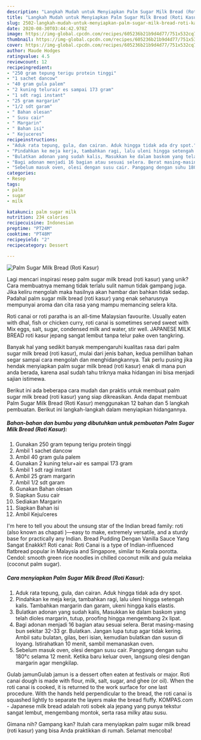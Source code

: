 ```yaml
---
description: "Langkah Mudah untuk Menyiapkan Palm Sugar Milk Bread (Roti Kasur) Anti Gagal"
title: "Langkah Mudah untuk Menyiapkan Palm Sugar Milk Bread (Roti Kasur) Anti Gagal"
slug: 2502-langkah-mudah-untuk-menyiapkan-palm-sugar-milk-bread-roti-kasur-anti-gagal
date: 2020-08-30T03:44:42.978Z
image: https://img-global.cpcdn.com/recipes/605236b21b9d4d77/751x532cq70/palm-sugar-milk-bread-roti-kasur-foto-resep-utama.jpg
thumbnail: https://img-global.cpcdn.com/recipes/605236b21b9d4d77/751x532cq70/palm-sugar-milk-bread-roti-kasur-foto-resep-utama.jpg
cover: https://img-global.cpcdn.com/recipes/605236b21b9d4d77/751x532cq70/palm-sugar-milk-bread-roti-kasur-foto-resep-utama.jpg
author: Maude Hodges
ratingvalue: 4.5
reviewcount: 12
recipeingredient:
- "250 gram tepung terigu protein tinggi"
- "1 sachet dancow"
- "40 gram gula palem"
- "2 kuning telurair es sampai 173 gram"
- "1 sdt ragi instant"
- "25 gram margarin"
- "1/2 sdt garam"
- " Bahan olesan"
- " Susu cair"
- " Margarin"
- " Bahan isi"
- " Kejuceres"
recipeinstructions:
- "Aduk rata tepung, gula, dan cairan. Aduk hingga tidak ada dry spot."
- "Pindahkan ke meja kerja, tambahkan ragi, lalu uleni hingga setengah kalis. Tambahkan margarin dan garam, ukeni hingga kalis elastis."
- "Bulatkan adonan yang sudah kalis, Masukkan ke dalam baskom yang telah dioles margarin, tutup, proofing hingga mengembang 2x lipat."
- "Bagi adonan menjadi 16 bagian atau sesuai selera. Berat masing-masing bun sekitar 32-33 gr. Bulatkan. Jangan lupa tutup agar tidak kering. Ambil satu bulatan, gilas, beri isian, kemudian bulatkan dan susun di loyang. Istirahatkan 10 menit, sambil memanaskan oven."
- "Sebelum masuk oven, olesi dengan susu cair. Panggang dengan suhu 180°c selama 12 menit. Ketika baru keluar oven, langsung olesi dengan margarin agar mengkilap."
categories:
- Resep
tags:
- palm
- sugar
- milk

katakunci: palm sugar milk 
nutrition: 234 calories
recipecuisine: Indonesian
preptime: "PT24M"
cooktime: "PT48M"
recipeyield: "2"
recipecategory: Dessert

---
```



![Palm Sugar Milk Bread (Roti Kasur)](https://img-global.cpcdn.com/recipes/605236b21b9d4d77/751x532cq70/palm-sugar-milk-bread-roti-kasur-foto-resep-utama.jpg)

Lagi mencari inspirasi resep palm sugar milk bread (roti kasur) yang unik? Cara membuatnya memang tidak terlalu sulit namun tidak gampang juga. Jika keliru mengolah maka hasilnya akan hambar dan bahkan tidak sedap. Padahal palm sugar milk bread (roti kasur) yang enak seharusnya mempunyai aroma dan cita rasa yang mampu memancing selera kita.

Roti canai or roti paratha is an all-time Malaysian favourite. Usually eaten with dhal, fish or chicken curry, roti canai is sometimes served sweet with Mix eggs, salt, sugar, condensed milk and water, stir well. JAPANESE MILK BREAD roti kasur jepang sangat lembut tanpa telur pake oven tangkring.

Banyak hal yang sedikit banyak mempengaruhi kualitas rasa dari palm sugar milk bread (roti kasur), mulai dari jenis bahan, kedua pemilihan bahan segar sampai cara mengolah dan menghidangkannya. Tak perlu pusing jika hendak menyiapkan palm sugar milk bread (roti kasur) enak di mana pun anda berada, karena asal sudah tahu triknya maka hidangan ini bisa menjadi sajian istimewa.


Berikut ini ada beberapa cara mudah dan praktis untuk membuat palm sugar milk bread (roti kasur) yang siap dikreasikan. Anda dapat membuat Palm Sugar Milk Bread (Roti Kasur) menggunakan 12 bahan dan 5 langkah pembuatan. Berikut ini langkah-langkah dalam menyiapkan hidangannya.

<!--inarticleads1-->

##### Bahan-bahan dan bumbu yang dibutuhkan untuk pembuatan Palm Sugar Milk Bread (Roti Kasur):

1. Gunakan 250 gram tepung terigu protein tinggi
1. Ambil 1 sachet dancow
1. Ambil 40 gram gula palem
1. Gunakan 2 kuning telur+air es sampai 173 gram
1. Ambil 1 sdt ragi instant
1. Ambil 25 gram margarin
1. Ambil 1/2 sdt garam
1. Gunakan  Bahan olesan
1. Siapkan  Susu cair
1. Sediakan  Margarin
1. Siapkan  Bahan isi
1. Ambil  Keju/ceres


I&#39;m here to tell you about the unsung star of the Indian bread family: roti (also known as chapati )—easy to make, extremely versatile, and a sturdy base for practically any Indian. Bread Pudding Dengan Vanilla Sauce Yang Sangat Enakkk!! Roti canai: Roti Canai is a type of Indian-influenced flatbread popular in Malaysia and Singapore, similar to Kerala porotta. Cendol: smooth green rice noodles in chilled coconut milk and gula melaka (coconut palm sugar). 

<!--inarticleads2-->

##### Cara menyiapkan Palm Sugar Milk Bread (Roti Kasur):

1. Aduk rata tepung, gula, dan cairan. Aduk hingga tidak ada dry spot.
1. Pindahkan ke meja kerja, tambahkan ragi, lalu uleni hingga setengah kalis. Tambahkan margarin dan garam, ukeni hingga kalis elastis.
1. Bulatkan adonan yang sudah kalis, Masukkan ke dalam baskom yang telah dioles margarin, tutup, proofing hingga mengembang 2x lipat.
1. Bagi adonan menjadi 16 bagian atau sesuai selera. Berat masing-masing bun sekitar 32-33 gr. Bulatkan. Jangan lupa tutup agar tidak kering. Ambil satu bulatan, gilas, beri isian, kemudian bulatkan dan susun di loyang. Istirahatkan 10 menit, sambil memanaskan oven.
1. Sebelum masuk oven, olesi dengan susu cair. Panggang dengan suhu 180°c selama 12 menit. Ketika baru keluar oven, langsung olesi dengan margarin agar mengkilap.


Gulab jamunGulab jamun is a dessert often eaten at festivals or major. Roti canai dough is made with flour, milk, salt, sugar, and ghee (or oil). When the roti canai is cooked, it is returned to the work surface for one last procedure. With the hands held perpendicular to the bread, the roti canai is squashed lightly to separate the layers make the bread fluffy. KOMPAS.com - Japanese milk bread adalah roti sobek ala jepang yang punya tekstur sangat lembut, mengembang montok, serta rasa milky atau susu. 

Gimana nih? Gampang kan? Itulah cara menyiapkan palm sugar milk bread (roti kasur) yang bisa Anda praktikkan di rumah. Selamat mencoba!

